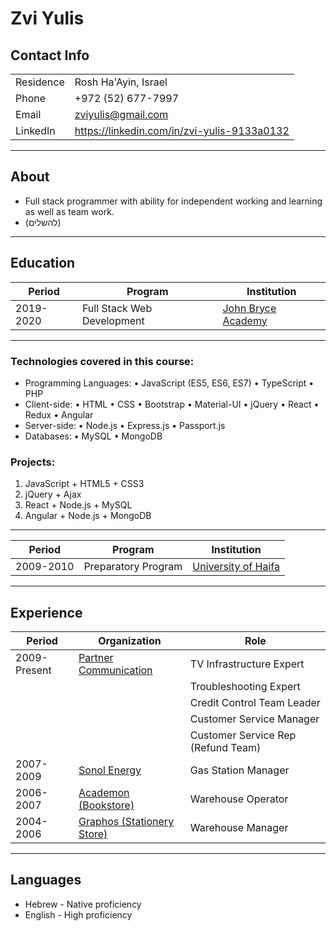 # Zvi Yulis

## Contact Info

|           |                      |
|-----------|----------------------|
| Residence | Rosh Ha'Ayin, Israel |
| Phone     | +972 (52) 677-7997   |
| Email     | zviyulis@gmail.com   |
| LinkedIn  | https://linkedin.com/in/zvi-yulis-9133a0132 |

---

## About

* Full stack programmer with ability for independent working and learning as well as team work.
* (להשלים)

---

## Education

| Period    | Program                    | Institution         |
|-----------|----------------------------|---------------------|
| 2019-2020 | Full Stack Web Development | [John Bryce Academy](https://www.facebook.com/johnbryce.co.il/)  |
---
### Technologies covered in this course:
* Programming Languages: &bull; JavaScript (ES5, ES6, ES7) &bull; TypeScript &bull; PHP
* Client-side: &bull; HTML &bull; CSS &bull; Bootstrap &bull; Material-UI &bull; jQuery &bull; React &bull; Redux &bull; Angular
* Server-side: &bull; Node.js &bull; Express.js &bull; Passport.js
* Databases: &bull; MySQL &bull; MongoDB
### Projects:
  1. JavaScript + HTML5 + CSS3
  2. jQuery + Ajax
  3. React + Node.js + MySQL
  4. Angular + Node.js + MongoDB
---
| Period    | Program                    | Institution         |
|-----------|----------------------------|---------------------|
| 2009-2010 | Preparatory Program        | [University of Haifa](https://www.haifa.ac.il/?lang=en) |

---

## Experience

 Period | Organization | Role
--------|--------------|------
2009-Present | [Partner Communication](https://www.partner.co.il/) | TV Infrastructure Expert |
| | | Troubleshooting Expert
| | | Credit Control Team Leader
| | | Customer Service Manager
| | | Customer Service Rep (Refund Team)
2007-2009 | [Sonol Energy](https://www.sonolenergy.com/) | Gas Station Manager
2006-2007 | [Academon (Bookstore)](https://www.facebook.com/academon/) | Warehouse Operator
2004-2006 | [Graphos (Stationery Store)](https://www.facebook.com/graphos.co.il/) | Warehouse Manager

---

## Languages
* Hebrew - Native proficiency
* English - High proficiency

